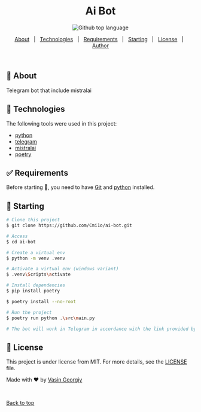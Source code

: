 <div id="top"/>

<h1 align="center">Ai Bot</h1>

<p align="center">
  <img alt="Github top language" src="https://img.shields.io/github/languages/top/Cmi1o/ai-bot?color=56BEB8">
</p>


<p align="center">
  <a href="#dart-about">About</a> &#xa0; | &#xa0;
  <a href="#rocket-technologies">Technologies</a> &#xa0; | &#xa0;
  <a href="#white_check_mark-requirements">Requirements</a> &#xa0; | &#xa0;
  <a href="#checkered_flag-starting">Starting</a> &#xa0; | &#xa0;
  <a href="#memo-license">License</a> &#xa0; | &#xa0;
  <a href="https://github.com/Cmi1o" target="_blank">Author</a>
</p>

<br>

## :dart: About ##

Telegram bot that include mistralai


## :rocket: Technologies ##

The following tools were used in this project:

- [python](https://www.python.org/)
- [telegram](https://telegram.org/)
- [mistralai](https://mistral.ai/)
- [poetry](https://python-poetry.org/)

## :white_check_mark: Requirements ##

Before starting :checkered_flag:, you need to have [Git](https://git-scm.com) and [python](https://www.python.org/downloads/release/python-3115/) installed.

## :checkered_flag: Starting ##

```bash
# Clone this project
$ git clone https://github.com/Cmi1o/ai-bot.git

# Access
$ cd ai-bot

# Create a virtual env
$ python -m venv .venv

# Activate a virtual env (windows variant)
$ .venv\Scripts\activate

# Install dependencies
$ pip install poetry

$ poetry install --no-root

# Run the project
$ poetry run python .\src\main.py

# The bot will work in Telegram in accordance with the link provided by @BotFather
```

## :memo: License ##

This project is under license from MIT. For more details, see the [LICENSE](LICENSE.md) file.


Made with :heart: by <a href="https://github.com/Cmi1o" target="_blank">Vasin Georgiy</a>

&#xa0;

<a href="#top">Back to top</a>
